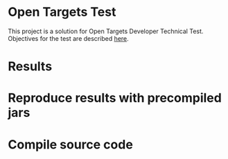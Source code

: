 # Open Targets Test
This project is a solution for Open Targets Developer Technical Test. Objectives for the test are described [here](../documents/ebi01989_software_developer_-_take_home_tech_test.pdf).

# Results

# Reproduce results with precompiled jars

# Compile source code
